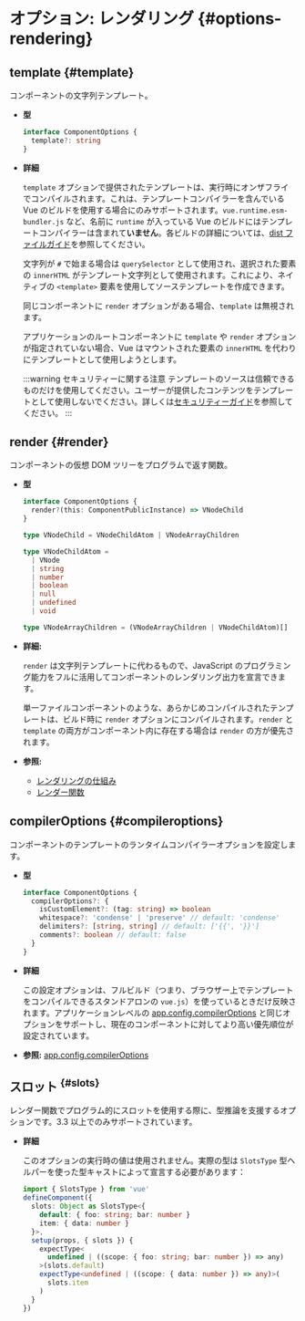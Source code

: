 # オプション: レンダリング {#options-rendering}

## template {#template}

コンポーネントの文字列テンプレート。

- **型**

  ```ts
  interface ComponentOptions {
    template?: string
  }
  ```

- **詳細**

  `template` オプションで提供されたテンプレートは、実行時にオンザフライでコンパイルされます。これは、テンプレートコンパイラーを含んでいる Vue のビルドを使用する場合にのみサポートされます。`vue.runtime.esm-bundler.js` など、名前に `runtime` が入っている Vue のビルドにはテンプレートコンパイラーは含まれて**いません**。各ビルドの詳細については、[dist ファイルガイド](https://github.com/vuejs/core/tree/main/packages/vue#which-dist-file-to-use)を参照してください。

  文字列が `#` で始まる場合は `querySelector` として使用され、選択された要素の `innerHTML` がテンプレート文字列として使用されます。これにより、ネイティブの `<template>` 要素を使用してソーステンプレートを作成できます。

  同じコンポーネントに `render` オプションがある場合、`template` は無視されます。

  アプリケーションのルートコンポーネントに `template` や `render` オプションが指定されていない場合、Vue はマウントされた要素の `innerHTML` を代わりにテンプレートとして使用しようとします。

  :::warning セキュリティーに関する注意
  テンプレートのソースは信頼できるものだけを使用してください。ユーザーが提供したコンテンツをテンプレートとして使用しないでください。詳しくは[セキュリティーガイド](/guide/best-practices/security#rule-no-1-never-use-non-trusted-templates)を参照してください。
  :::

## render {#render}

コンポーネントの仮想 DOM ツリーをプログラムで返す関数。

- **型**

  ```ts
  interface ComponentOptions {
    render?(this: ComponentPublicInstance) => VNodeChild
  }

  type VNodeChild = VNodeChildAtom | VNodeArrayChildren

  type VNodeChildAtom =
    | VNode
    | string
    | number
    | boolean
    | null
    | undefined
    | void

  type VNodeArrayChildren = (VNodeArrayChildren | VNodeChildAtom)[]
  ```

- **詳細:**

  `render` は文字列テンプレートに代わるもので、JavaScript のプログラミング能力をフルに活用してコンポーネントのレンダリング出力を宣言できます。

  単一ファイルコンポーネントのような、あらかじめコンパイルされたテンプレートは、ビルド時に `render` オプションにコンパイルされます。`render` と `template` の両方がコンポーネント内に存在する場合は `render` の方が優先されます。

- **参照:**
  - [レンダリングの仕組み](/guide/extras/rendering-mechanism)
  - [レンダー関数](/guide/extras/render-function)

## compilerOptions {#compileroptions}

コンポーネントのテンプレートのランタイムコンパイラーオプションを設定します。

- **型**

  ```ts
  interface ComponentOptions {
    compilerOptions?: {
      isCustomElement?: (tag: string) => boolean
      whitespace?: 'condense' | 'preserve' // default: 'condense'
      delimiters?: [string, string] // default: ['{{', '}}']
      comments?: boolean // default: false
    }
  }
  ```

- **詳細**

  この設定オプションは、フルビルド（つまり、ブラウザー上でテンプレートをコンパイルできるスタンドアロンの `vue.js`）を使っているときだけ反映されます。アプリケーションレベルの [app.config.compilerOptions](/api/application#app-config-compileroptions) と同じオプションをサポートし、現在のコンポーネントに対してより高い優先順位が設定されています。

- **参照:** [app.config.compilerOptions](/api/application#app-config-compileroptions)

## スロット <sup class="vt-badge ts"/> {#slots}

レンダー関数でプログラム的にスロットを使用する際に、型推論を支援するオプションです。3.3 以上でのみサポートされています。

- **詳細**

  このオプションの実行時の値は使用されません。実際の型は `SlotsType` 型ヘルパーを使った型キャストによって宣言する必要があります：

  ```ts
  import { SlotsType } from 'vue'
  defineComponent({
    slots: Object as SlotsType<{
      default: { foo: string; bar: number }
      item: { data: number }
    }>,
    setup(props, { slots }) {
      expectType<
        undefined | ((scope: { foo: string; bar: number }) => any)
      >(slots.default)
      expectType<undefined | ((scope: { data: number }) => any)>(
        slots.item
      )
    }
  })
  ```
